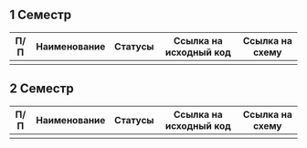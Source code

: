 ## 1 Семестр
| П/П | Наименование | Статусы | Ссылка на исходный код | Ссылка на схему |
| --- | --- | --- | --- | --- |
|     |     |     |     |     |

## 2 Семестр
| П/П | Наименование | Статусы | Ссылка на исходный код | Ссылка на схему |
| --- | --- | --- | --- | --- |
|     |     |     |     |     |